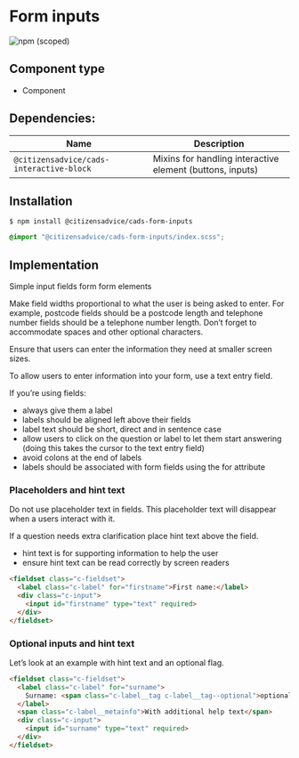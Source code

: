 # Form inputs

![npm (scoped)](https://img.shields.io/npm/v/@citizensadvice/cads-form-inputs.svg)

## Component type

- Component

## Dependencies:

| Name                                     | Description                                               |
| ---------------------------------------- | --------------------------------------------------------- |
| `@citizensadvice/cads-interactive-block` | Mixins for handling interactive element (buttons, inputs) |

## Installation

```
$ npm install @citizensadvice/cads-form-inputs
```

```scss
@import "@citizensadvice/cads-form-inputs/index.scss";
```

## Implementation

Simple input fields form form elements

Make field widths proportional to what the user is being asked to enter. For example, postcode fields should be a postcode length and telephone number fields should be a telephone number length. Don’t forget to accommodate spaces and other optional characters.

Ensure that users can enter the information they need at smaller screen sizes.

To allow users to enter information into your form, use a text entry field.

If you’re using fields:

- always give them a label
- labels should be aligned left above their fields
- label text should be short, direct and in sentence case
- allow users to click on the question or label to let them start answering (doing this takes the cursor to the text entry field)
- avoid colons at the end of labels
- labels should be associated with form fields using the for attribute

### Placeholders and hint text

Do not use placeholder text in fields. This placeholder text will disappear when a users interact with it.

If a question needs extra clarification place hint text above the field.

- hint text is for supporting information to help the user
- ensure hint text can be read correctly by screen readers

<!-- prettier-ignore-start -->
```html
<fieldset class="c-fieldset">
  <label class="c-label" for="firstname">First name:</label>
  <div class="c-input">
    <input id="firstname" type="text" required>
  </div>
</fieldset>
```
<!-- prettier-ignore-end -->

### Optional inputs and hint text

Let’s look at an example with hint text and an optional flag.

<!-- prettier-ignore-start -->
```html
<fieldset class="c-fieldset">
  <label class="c-label" for="surname">
    Surname: <span class="c-label__tag c-label__tag--optional">optional</span>
  </label>
  <span class="c-label__metainfo">With additional help text</span>
  <div class="c-input">
    <input id="surname" type="text" required>
  </div>
</fieldset>
```
<!-- prettier-ignore-end -->
